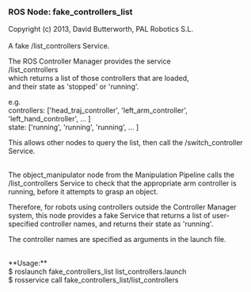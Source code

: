 ### ROS Node: fake_controllers_list
Copyright (c) 2013, David Butterworth, PAL Robotics S.L. 
<br>
<br>
A fake /list_controllers Service.

The ROS Controller Manager provides the service <br>
/list_controllers <br>
which returns a list of those controllers that are loaded, <br>
and their state as 'stopped' or 'running'. 

e.g. <br>
controllers: ['head_traj_controller', 'left_arm_controller', 'left_hand_controller', ... ] <br>
state: ['running', 'running', 'running', ... ]

This allows other nodes to query the list, then call the /switch_controller Service.
<br>

<br>
The object_manipulator node from the Manipulation Pipeline calls the /list_controllers Service to check that the appropriate arm controller is running, before it attempts to grasp an object.

Therefore, for robots using controllers outside the Controller Manager system, this node provides a fake Service that returns a list of user-specified controller names, and returns their state as 'running'.

The controller names are specified as arguments in the launch file.
<br>

<br>
**Usage:** <br>
$ roslaunch fake_controllers_list list_controllers.launch <br>
$ rosservice call fake_controllers_list/list_controllers <br>

